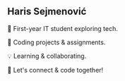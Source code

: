 Haris Sejmenović
-
👋 First-year IT student exploring tech.

🚀 Coding projects & assignments.

💡 Learning & collaborating.

🌟 Let's connect & code together!
